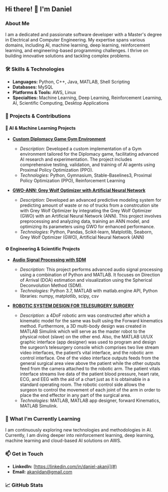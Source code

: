 ## Hi there! 👋 I'm Daniel

### About Me

I am a dedicated and passionate software developer with a Master's degree in Electrical and Computer Engineering. My expertise spans various domains, including AI, machine learning, deep learning, reinforcement learning, and engineering-based programming challenges. I thrive on building innovative solutions and tackling complex problems.

### 🛠 Skills & Technologies

- **Languages:** Python, C++, Java, MATLAB, Shell Scripting
- **Databases:** MySQL
- **Platforms & Tools:** AWS, Linux
- **Specialties:** Machine Learning, Deep Learning, Reinforcement Learning, AI, Scientific Computing, Desktop Applications

### 🔭 Projects & Contributions

#### 🧠 AI & Machine Learning Projects
- **[Custom Diplomacy Game Gym Environment ](#)**
  - *Description:* Developed a custom implementation of a Gym environment tailored for the Diplomacy game, facilitating advanced AI research and experimentation. The project includes comprehensive testing, validation, and training of AI agents using Proximal Policy Optimization (PPO).
  - *Technologies:* Python, Gymnasium, Stable-Baselines3, Proximal Policy Optimization (PPO), Reinforcement Learning


- **[GWO-ANN: Grey Wolf Optimizer with Artificial Neural Network](#)**
  - *Description:* Developed an advanced predictive modeling system for predicting amount of waste or no of trucks from a constrcution site with Grey Wolf Optimizer by integrating the Grey Wolf Optimizer (GWO) with an Artificial Neural Network (ANN). This project involves preprocessing and analyzing data, training an ANN model, and optimizing its parameters using GWO for enhanced performance.
  - *Technologies:* Python, Pandas, Scikit-learn, Matplotlib, Seaborn, Grey Wolf Optimizer (GWO), Artificial Neural Network (ANN)

#### ⚙️ Engineering & Scientific Projects
- **[Audio Signal Processing with SDM](#)**
  - *Description:* This project performs advanced audio signal processing using a combination of Python and MATLAB. It focuses on Direction of Arrival (DOA) estimation and visualization using the Spherical Deconvolution Method (SDM).
  - *Technologies:* Python 3.7, MATLAB with matlab.engine API, Python libraries: numpy, matplotlib, scipy, csv 

- **[ROBOTIC SYSTEM DESIGN FOR TELESURGERY SURGERY](#)**
  - *Description:*  a 4DoF robotic arm was constructed after which a kinematic model for the same was built using the Forward kinematics method. Furthermore, a 3D multi-body design was created in MATLAB Simulink which will serve as the master robot to the physical robot (slave) on the other end. Also, the MATLAB UI/UX graphic interface (app designer) was used to program and design the surgeon’s telesurgery console which comprises two live stream video interfaces, the patient’s vital interface, and the robotic arm control interface. One of the video interface outputs feeds from the general surgical area view above the patient while the other outputs feed from the camera attached to the robotic arm. The patient vitals interface streams live data of the patient blood pressure, heart rate, ECG, and EEG with the aid of a chart just as it is obtainable in a standard operating room. The robotic control side allows the surgeon to control the movement of each joint of the arm in order to place the end effector in any part of the surgical area.
  - *Technologies:* MATLAB, MATLAB app designer, forward Kinematics, MATLAB Simulink.



### 🌱 What I'm Currently Learning
I am continuously exploring new technologies and methodologies in AI. Currently, I am diving deeper into reinforcement learning, deep learning, machine learning and cloud-based AI solutions on AWS.

### 📫 Get in Touch
- **LinkedIn:** [https://linkedin.com/in/daniel-akanji](#)
- **Email:** [akanjidan@gmail.com](mailto:akanjidan@gmail.com)


### 📈 GitHub Stats

